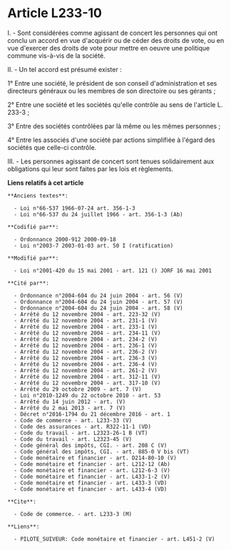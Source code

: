 # Article L233-10

I. - Sont considérées comme agissant de concert les personnes qui ont conclu un accord en vue d'acquérir ou de céder des
droits de vote, ou en vue d'exercer des droits de vote pour mettre en oeuvre une politique commune vis-à-vis de la société.

II. - Un tel accord est présumé exister :

1° Entre une société, le président de son conseil d'administration et ses directeurs généraux ou les membres de son
directoire ou ses gérants ;

2° Entre une société et les sociétés qu'elle contrôle au sens de l'article L. 233-3 ;

3° Entre des sociétés contrôlées par là même ou les mêmes personnes ;

4° Entre les associés d'une société par actions simplifiée à l'égard des sociétés que celle-ci contrôle.

III. - Les personnes agissant de concert sont tenues solidairement aux obligations qui leur sont faites par les lois et
règlements.

**Liens relatifs à cet article**

	**Anciens textes**:

	  - Loi n°66-537 1966-07-24 art. 356-1-3
	  - Loi n°66-537 du 24 juillet 1966 - art. 356-1-3 (Ab)

	**Codifié par**:

	  - Ordonnance 2000-912 2000-09-18
	  - Loi n°2003-7 2003-01-03 art. 50 I (ratification)

	**Modifié par**:

	  - Loi n°2001-420 du 15 mai 2001 - art. 121 () JORF 16 mai 2001

	**Cité par**:

	  - Ordonnance n°2004-604 du 24 juin 2004 - art. 56 (V)
	  - Ordonnance n°2004-604 du 24 juin 2004 - art. 57 (V)
	  - Ordonnance n°2004-604 du 24 juin 2004 - art. 58 (V)
	  - Arrêté du 12 novembre 2004 - art. 223-32 (V)
	  - Arrêté du 12 novembre 2004 - art. 231-1 (V)
	  - Arrêté du 12 novembre 2004 - art. 233-1 (V)
	  - Arrêté du 12 novembre 2004 - art. 234-11 (V)
	  - Arrêté du 12 novembre 2004 - art. 234-2 (V)
	  - Arrêté du 12 novembre 2004 - art. 236-1 (V)
	  - Arrêté du 12 novembre 2004 - art. 236-2 (V)
	  - Arrêté du 12 novembre 2004 - art. 236-3 (V)
	  - Arrêté du 12 novembre 2004 - art. 236-4 (V)
	  - Arrêté du 12 novembre 2004 - art. 261-2 (V)
	  - Arrêté du 12 novembre 2004 - art. 312-11 (V)
	  - Arrêté du 12 novembre 2004 - art. 317-10 (V)
	  - Arrêté du 29 octobre 2009 - art. 7 (V)
	  - Loi n°2010-1249 du 22 octobre 2010 - art. 53
	  - Arrêté du 14 juin 2012 - art. (V)
	  - Arrêté du 2 mai 2013 - art. 7 (V)
	  - Décret n°2016-1794 du 21 décembre 2016 - art. 1
	  - Code de commerce - art. L233-33 (V)
	  - Code des assurances - art. R322-11-1 (VD)
	  - Code du travail - art. L2323-26-1 B (VT)
	  - Code du travail - art. L2323-45 (V)
	  - Code général des impôts, CGI. - art. 208 C (V)
	  - Code général des impôts, CGI. - art. 885-0 V bis (VT)
	  - Code monétaire et financier - art. D214-80-10 (V)
	  - Code monétaire et financier - art. L212-12 (Ab)
	  - Code monétaire et financier - art. L212-6-3 (V)
	  - Code monétaire et financier - art. L433-1-2 (V)
	  - Code monétaire et financier - art. L433-3 (VD)
	  - Code monétaire et financier - art. L433-4 (VD)

	**Cite**:

	  - Code de commerce. - art. L233-3 (M)

	**Liens**:

	  - PILOTE_SUIVEUR: Code monétaire et financier - art. L451-2 (V)
